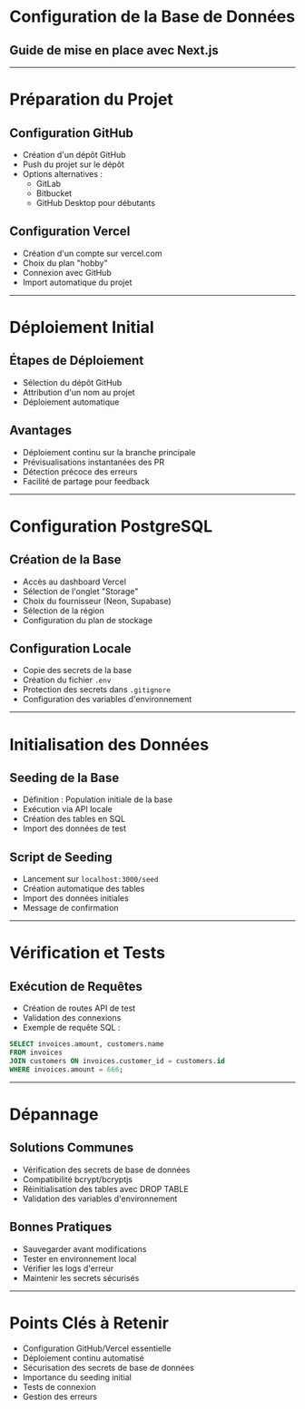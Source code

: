 # Configuration de la Base de Données

## Guide de mise en place avec Next.js

---

# Préparation du Projet

## Configuration GitHub

- Création d'un dépôt GitHub
- Push du projet sur le dépôt
- Options alternatives :
  - GitLab
  - Bitbucket
  - GitHub Desktop pour débutants

## Configuration Vercel

- Création d'un compte sur vercel.com
- Choix du plan "hobby"
- Connexion avec GitHub
- Import automatique du projet

---

# Déploiement Initial

## Étapes de Déploiement

- Sélection du dépôt GitHub
- Attribution d'un nom au projet
- Déploiement automatique

## Avantages

- Déploiement continu sur la branche principale
- Prévisualisations instantanées des PR
- Détection précoce des erreurs
- Facilité de partage pour feedback

---

# Configuration PostgreSQL

## Création de la Base

- Accès au dashboard Vercel
- Sélection de l'onglet "Storage"
- Choix du fournisseur (Neon, Supabase)
- Sélection de la région
- Configuration du plan de stockage

## Configuration Locale

- Copie des secrets de la base
- Création du fichier `.env`
- Protection des secrets dans `.gitignore`
- Configuration des variables d'environnement

---

# Initialisation des Données

## Seeding de la Base

- Définition : Population initiale de la base
- Exécution via API locale
- Création des tables en SQL
- Import des données de test

## Script de Seeding

- Lancement sur `localhost:3000/seed`
- Création automatique des tables
- Import des données initiales
- Message de confirmation

---

# Vérification et Tests

## Exécution de Requêtes

- Création de routes API de test
- Validation des connexions
- Exemple de requête SQL :

```sql
SELECT invoices.amount, customers.name
FROM invoices
JOIN customers ON invoices.customer_id = customers.id
WHERE invoices.amount = 666;
```

---

# Dépannage

## Solutions Communes

- Vérification des secrets de base de données
- Compatibilité bcrypt/bcryptjs
- Réinitialisation des tables avec DROP TABLE
- Validation des variables d'environnement

## Bonnes Pratiques

- Sauvegarder avant modifications
- Tester en environnement local
- Vérifier les logs d'erreur
- Maintenir les secrets sécurisés

---

# Points Clés à Retenir

- Configuration GitHub/Vercel essentielle
- Déploiement continu automatisé
- Sécurisation des secrets de base de données
- Importance du seeding initial
- Tests de connexion
- Gestion des erreurs
